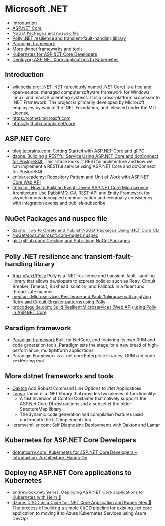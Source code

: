 # Microsoft .NET
- [Introduction](#introduction)
- [ASP.NET Core](#aspnet-core)
- [NuGet Packages and nuspec file](#nuget-packages-and-nuspec-file)
- [Polly .NET resilience and transient-fault-handling library](#polly-net-resilience-and-transient-fault-handling-library)
- [Paradigm framework](#paradigm-framework)
- [More dotnet frameworks and tools](#more-dotnet-frameworks-and-tools)
- [Kubernetes for ASP.NET Core Developers](#kubernetes-for-aspnet-core-developers)
- [Deploying ASP.NET Core applications to Kubernetes](#deploying-aspnet-core-applications-to-kubernetes)

## Introduction
- [wikipedia.org: .NET](https://en.wikipedia.org/wiki/.NET) .NET (previously named .NET Core) is a free and open-source, managed computer software framework for Windows, Linux, and macOS operating systems. It is a cross-platform successor to .NET Framework. The project is primarily developed by Microsoft employees by way of the .NET Foundation, and released under the MIT License.
- https://dotnet.microsoft.com
- https://github.com/dotnet/core

## ASP.NET Core
- [blog.jetbrains.com: Getting Started with ASP.NET Core and gRPC](https://blog.jetbrains.com/dotnet/2021/07/19/getting-started-with-asp-net-core-and-grpc/)
- [dzone: Building a RESTful Service Using ASP.NET Core and dotConnect for PostgreSQL](https://dzone.com/articles/building-a-restful-service-using-aspnet-core-and-d) This article looks at RESTful architecture and how we can implement a RESTful service using ASP.NET Core and dotConnect for PostgreSQL.
- [enlear.academy: Repository Pattern and Unit of Work with ASP.NET Core Web API](https://enlear.academy/repository-pattern-and-unit-of-work-with-asp-net-core-web-api-6802e1aa4f78)
- [itnext.io: How to Build an Event-Driven ASP.NET Core Microservice Architecture](https://itnext.io/how-to-build-an-event-driven-asp-net-core-microservice-architecture-e0ef2976f33f) Use RabbitMQ, C#, REST-API and Entity Framework for asynchronous decoupled communication and eventually consistency with integration events and publish-subscribe

## NuGet Packages and nuspec file
- [dzone: How to Create and Publish NuGet Packages Using .NET Core CLI](https://dzone.com/articles/how-to-create-and-publish-nuget-packages-using-net)
- [NuGet/docs.microsoft.com-nuget: nuspec](https://github.com/NuGet/docs.microsoft.com-nuget/blob/main/docs/reference/nuspec.md)
- [gist.github.com: Creating and Publishing NuGet Packages](https://gist.github.com/andykuszyk/a5ee80ae263e77f651bed878c1deb03b)

## Polly .NET resilience and transient-fault-handling library 
- [App-vNext/Polly](https://github.com/App-vNext/Polly) Polly is a .NET resilience and transient-fault-handling library that allows developers to express policies such as Retry, Circuit Breaker, Timeout, Bulkhead Isolation, and Fallback in a fluent and thread-safe manner.
- [medium: Microservices Resilience and Fault Tolerance with applying Retry and Circuit-Breaker patterns using Polly](https://medium.com/aspnetrun/microservices-resilience-and-fault-tolerance-with-applying-retry-and-circuit-breaker-patterns-c32e518db990)
- [procodeguide.com: Build Resilient Microservices (Web API) using Polly in ASP.NET Core](https://procodeguide.com/programming/polly-in-aspnet-core/)

## Paradigm framework
- [Paradigm framework](https://www.paradigm.net.co) Built for NetCore, and featuring its own ORM and code generation tools, Paradigm sets the stage for a new breed of high-performance, multiplatform applications.
- Paradigm Framework is a .net core Enterprise libraries, ORM and code scaffolding tool.

## More dotnet frameworks and tools
- [Oakton](https://jasperfx.github.io/oakton/) Add Robust Command Line Options to .Net Applications
- [Lamar](https://jasperfx.github.io/lamar/) Lamar is a .NET library that provides two pieces of functionality:
    - A fast Inversion of Control Container that natively supports the ASP.Net Core DI abstractions and a subset of the older StructureMap library
    - The dynamic code generation and compilation features used underneath the IoC implementation
- [jeremydmiller.com: Self Diagnosing Deployments with Oakton and Lamar](https://jeremydmiller.com/2021/10/12/self-diagnosing-deployments-with-oakton-and-lamar/)

## Kubernetes for ASP.NET Core Developers
- [dotnetcurry.com: Kubernetes for ASP.NET Core Developers – Introduction, Architecture, Hands-On](https://www.dotnetcurry.com/aspnet-core/kubernetes-for-developers)

## Deploying ASP.NET Core applications to Kubernetes 
- [andrewlock.net: Series: Deploying ASP.NET Core applications to Kubernetes with Helm 🌟](https://andrewlock.net/series/deploying-asp-net-core-applications-to-kubernetes/)
- [dzone: CI/CD as a Code for .NET Core Application and Kubernetes 🌟](https://dzone.com/articles/cicd-as-a-code-for-net-core-application-and-kubern) The process of building a simple CI/CD pipeline for existing .net core application to moving it to Azure Kubernetes Services using Azure DevOps.
